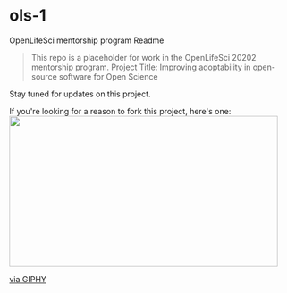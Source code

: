 # ols-1
OpenLifeSci mentorship program Readme

> This repo is a placeholder for work in the OpenLifeSci 20202 mentorship program. 
Project Title:  Improving adoptability in open-source software for Open Science

Stay tuned for updates on this project. 

If you're looking for a reason to fork this project, here's one: 
<img src="https://giphy.com/embed/ekcOLxFF2MR7W" width="480" height="270" frameBorder="0" class="giphy-embed" allowFullScreen></img><p><a href="https://giphy.com/gifs/baby-koala-eucalyptus-ekcOLxFF2MR7W">via GIPHY</a></p>

